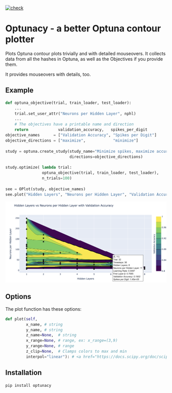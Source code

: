 [![check](https://github.com/retospect/optunacy/actions/workflows/check.yml/badge.svg)](https://github.com/retospect/optunacy/actions/workflows/check.yml)
# Optunacy - a better Optuna contour plotter

Plots Optuna contour plots trivially and with detailed mouseovers.
It collects data from all the hashes in Optuna, as well as the Objectives if you provide them.

It provides mouseovers with details, too.

## Example

```python
def optuna_objective(trial, train_loader, test_loader):
    ...
    trial.set_user_attr("Neurons per Hidden Layer", nphl)
    ...
    # The objectives have a printable name and direction
    return             validation_accuracy,   spikes_per_digit
objective_names      = ["Validation Accuracy", "Spikes per Digit"]
objective_directions = ["maximize",            "minimize"]

study = optuna.create_study(study_name="Minimize spikes, maximize accuracy",
                            directions=objective_directions)

study.optimize( lambda trial:
                optuna_objective(trial, train_loader, test_loader),
                n_trials=100)

see = OPlot(study, objective_names)
see.plot("Hidden Layers", "Neurons per Hidden Layer", "Validation Accuracy", z_clip=(0.8,1))
```
![Sample output](images/pic1.png)


## Options
The plot function has these options:

``` python
def plot(self, 
         x_name, # string
         y_name, # string
         z_name=None,  # string
         x_range=None, # range, ex: x_range=(3,9)
         y_range=None, # range
         z_clip=None,  # Clamps colors to max and min
         interpol="linear"): # <a href="https://docs.scipy.org/doc/scipy/reference/generated/scipy.interpolate.griddata.html">interpolation method</a>
```


## Installation

```pip install optunacy```
